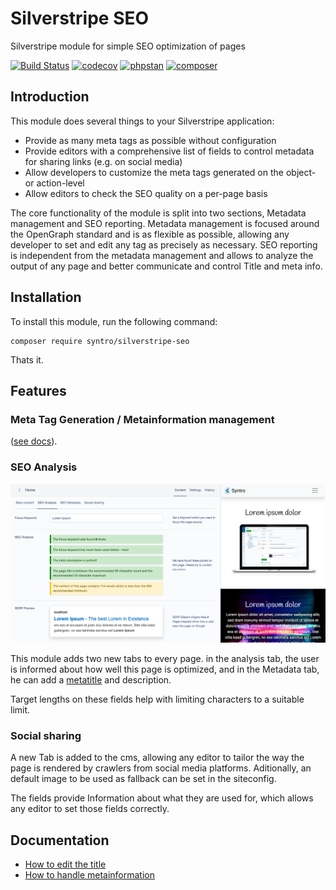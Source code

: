 # Silverstripe SEO
Silverstripe module for simple SEO optimization of pages

[![Build Status](https://travis-ci.org/syntro-opensource/silverstripe-seo.svg?branch=master)](https://travis-ci.org/syntro-opensource/silverstripe-seo)
[![codecov](https://codecov.io/gh/syntro-opensource/silverstripe-seo/branch/master/graph/badge.svg)](https://codecov.io/gh/syntro-opensource/silverstripe-seo)
[![phpstan](https://img.shields.io/badge/PHPStan-enabled-success)](https://github.com/phpstan/phpstan)
[![composer](https://img.shields.io/packagist/dt/syntro/silverstripe-seo?color=success&logo=composer)](https://packagist.org/packages/syntro/silverstripe-seo)


## Introduction
This module does several things to your Silverstripe application:

* Provide as many meta tags as possible without configuration
* Provide editors with a comprehensive list of fields to control metadata for sharing links (e.g. on social media)
* Allow developers to customize the meta tags generated on the object- or action-level
* Allow editors to check the SEO quality on a per-page basis
<!-- * generate a report over all pages listing possible improvements -->

The core functionality of the module is split into two sections, Metadata
management and SEO reporting. Metadata management is focused around the
OpenGraph standard and is as flexible as possible, allowing any developer
to set and edit any tag as precisely as necessary. SEO reporting is independent
from the metadata management and allows to analyze the output of any page and
better communicate and control Title and meta info.

## Installation

To install this module, run the following command:
```
composer require syntro/silverstripe-seo
```
Thats it.

## Features
### Meta Tag Generation / Metainformation management
([see docs](docs/en/02_Metainformation.md)).

### SEO Analysis
![SEO](docs/img/SEO.png)

This module adds two new tabs to every page. in the analysis tab, the user is
informed about how well this page is optimized, and in the Metadata tab, he can
add a [metatitle](docs/en/01_Title.md) and description.

Target lengths on these fields help with limiting characters to a suitable limit.

### Social sharing
A new Tab is added to the cms, allowing any editor to tailor the way the page
is rendered by crawlers from social media platforms. Aditionally, an default
image to be used as fallback can be set in the siteconfig.

The fields provide Information about what they are used for, which allows any
editor to set those fields correctly.
## Documentation
* [How to edit the title](docs/en/01_Title.md)
* [How to handle metainformation](docs/en/02_Metainformation.md)
